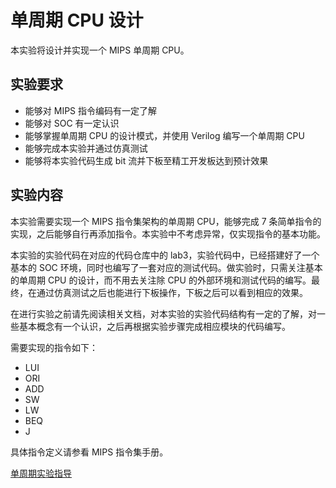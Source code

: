 # 单周期 CPU 设计

本实验将设计并实现一个 MIPS 单周期 CPU。

## 实验要求
- 能够对 MIPS 指令编码有一定了解
- 能够对 SOC 有一定认识
- 能够掌握单周期 CPU 的设计模式，并使用 Verilog 编写一个单周期 CPU
- 能够完成本实验并通过仿真测试
- 能够将本实验代码生成 bit 流并下板至精工开发板达到预计效果

## 实验内容
本实验需要实现一个 MIPS 指令集架构的单周期 CPU，能够完成 7 条简单指令的实现，之后能够自行再添加指令。本实验中不考虑异常，仅实现指令的基本功能。

本实验的实验代码在对应的代码仓库中的 lab3，实验代码中，已经搭建好了一个基本的 SOC 环境，同时也编写了一套对应的测试代码。做实验时，只需关注基本的单周期 CPU 的设计，而不用去关注除 CPU 的外部环境和测试代码的编写。最终，在通过仿真测试之后也能进行下板操作，下板之后可以看到相应的效果。

在进行实验之前请先阅读相关文档，对本实验的实验代码结构有一定的了解，对一些基本概念有一个认识，之后再根据实验步骤完成相应模块的代码编写。

需要实现的指令如下：

- LUI
- ORI
- ADD
- SW
- LW
- BEQ
- J

具体指令定义请参看 MIPS 指令集手册。

[单周期实验指导](./singlecycle.md)
